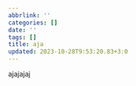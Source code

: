 ```yaml
---
abbrlink: ''
categories: []
date: ''
tags: []
title: aja
updated: 2023-10-28T9:53:20.83+3:0
---
```

ajajajaj
